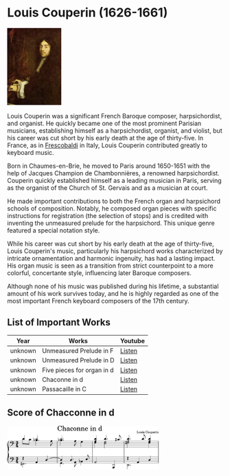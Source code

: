 # Louis Couperin (1626-1661)

<img src="./couperin_louis_portrait.png" alt="portrait" style="width:25%;" />

Louis Couperin was a significant French Baroque composer, harpsichordist, and organist. He quickly became one of the most prominent Parisian musicians, establishing himself as a harpsichordist, organist, and violist, but his career was cut short by his early death at the age of thirty-five. In France, as in [Frescobaldi](frescobaldi_gagliarda.md) in Italy, Louis Couperin contributed greatly to keyboard music.

Born in Chaumes-en-Brie, he moved to Paris around 1650-1651 with the help of Jacques Champion de Chambonnières, a renowned harpsichordist. Couperin quickly established himself as a leading musician in Paris, serving as the organist of the Church of St. Gervais and as a musician at court.   

He made important contributions to both the French organ and harpsichord schools of composition. Notably, he composed organ pieces with specific instructions for registration (the selection of stops) and is credited with inventing the unmeasured prelude for the harpsichord. This unique genre featured a special notation style.

While his career was cut short by his early death at the age of thirty-five, Louis Couperin's music, particularly his harpsichord works characterized by intricate ornamentation and harmonic ingenuity, has had a lasting impact. His organ music is seen as a transition from strict counterpoint to a more colorful, concertante style, influencing later Baroque composers.

Although none of his music was published during his lifetime, a substantial amount of his work survives today, and he is highly regarded as one of the most important French keyboard composers of the 17th century.

## List of Important Works

| Year | Works | Youtube |
| ---- | ----- | ------- |
| unknown | Unmeasured Prelude in F | [Listen](https://youtu.be/lqvm0k2VUtU?si=zBvDbLtF-WDMTAjh) |
| unknown | Unmeasured Prelude in D | [Listen](https://youtu.be/3-xTvfr3nJ8?si=tKl2Z85yXPxwDYTY) |
| unknown | Five pieces for organ in d | [Listen](https://youtu.be/MvhcK2TLTPM?si=xTvVZUVhTOb9v-DH) |
| unknown | Chaconne in d | [Listen](https://youtu.be/QXwySiKQc9Q?si=BdmcG2d4AUUTHdH3) |
| unknown | Passacaille in C | [Listen](https://youtu.be/MYH8Vfqk_VU?si=Y6L3nGmD5cqxXXmT) |

## Score of Chacconne in d
<img src="./chaconne_in_d.png" alt="portrait" style="width:70%;" />
